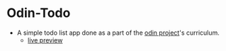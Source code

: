 # Odin-Todo
- A simple todo list app done as a part of the [odin project](https://www.theodinproject.com/lessons/node-path-javascript-todo-list)'s curriculum.
  - [live preview](https://mahmoodelsaayed.github.io/Odin-Todo/)
